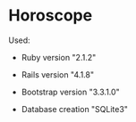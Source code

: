 Horoscope
=========

Used:

* Ruby version "2.1.2"
  
* Rails version "4.1.8"
  
* Bootstrap version "3.3.1.0"
  
* Database creation "SQLite3"